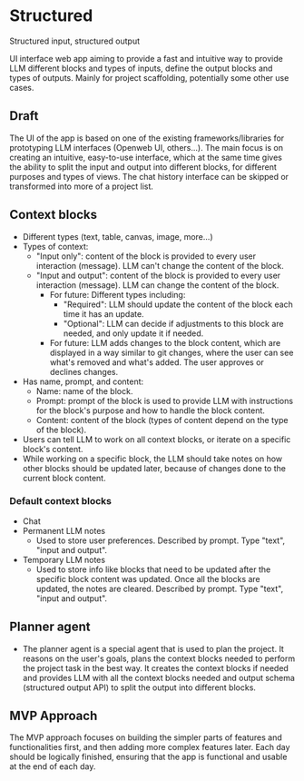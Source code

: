 # Structured

Structured input, structured output

UI interface web app aiming to provide a fast and intuitive way to provide LLM different blocks and types of inputs, define the output blocks and types of outputs. Mainly for project scaffolding, potentially some other use cases.

## Draft

The UI of the app is based on one of the existing frameworks/libraries for prototyping LLM interfaces (Openweb UI, others...). The main focus is on creating an intuitive, easy-to-use interface, which at the same time gives the ability to split the input and output into different blocks, for different purposes and types of views. The chat history interface can be skipped or transformed into more of a project list.

## Context blocks

- Different types (text, table, canvas, image, more...)
- Types of context:
    - "Input only": content of the block is provided to every user interaction (message). LLM can't change the content of the block.
    - "Input and output": content of the block is provided to every user interaction (message). LLM can change the content of the block.
        - For future: Different types including:
            - "Required": LLM should update the content of the block each time it has an update.
            - "Optional": LLM can decide if adjustments to this block are needed, and only update it if needed.
        - For future: LLM adds changes to the block content, which are displayed in a way similar to git changes, where the user can see what's removed and what's added. The user approves or declines changes.
- Has name, prompt, and content:
    - Name: name of the block.
    - Prompt: prompt of the block is used to provide LLM with instructions for the block's purpose and how to handle the block content.
    - Content: content of the block (types of content depend on the type of the block).
- Users can tell LLM to work on all context blocks, or iterate on a specific block's content.
- While working on a specific block, the LLM should take notes on how other blocks should be updated later, because of changes done to the current block content.

### Default context blocks

- Chat
- Permanent LLM notes
    - Used to store user preferences. Described by prompt. Type "text", "input and output".
- Temporary LLM notes
    - Used to store info like blocks that need to be updated after the specific block content was updated. Once all the blocks are updated, the notes are cleared. Described by prompt. Type "text", "input and output".

## Planner agent

- The planner agent is a special agent that is used to plan the project. It reasons on the user's goals, plans the context blocks needed to perform the project task in the best way. It creates the context blocks if needed and provides LLM with all the context blocks needed and output schema (structured output API) to split the output into different blocks.

## MVP Approach

The MVP approach focuses on building the simpler parts of features and functionalities first, and then adding more complex features later. Each day should be logically finished, ensuring that the app is functional and usable at the end of each day.